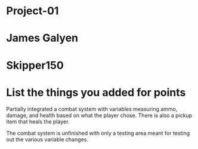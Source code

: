 # Project-01

# James Galyen

# Skipper150

# List the things you added for points

Partially integrated a combat system with variables measuring ammo, damage, and health based on what the player chose. There is also a pickup item that heals the player.

The combat system is unfinished with only a testing area meant for testing out the various variable changes.